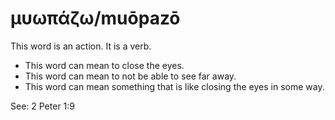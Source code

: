 # μυωπάζω/muōpazō
This word is an action. It is a verb.

* This word can mean to close the eyes.
* This word can mean to not be able to see far away.  
* This word can mean something that is like closing the eyes in some way. 

See: 2 Peter 1:9
